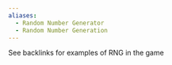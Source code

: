 ```yaml
---
aliases:
  - Random Number Generator
  - Random Number Generation
---
```

See backlinks for examples of RNG in the game